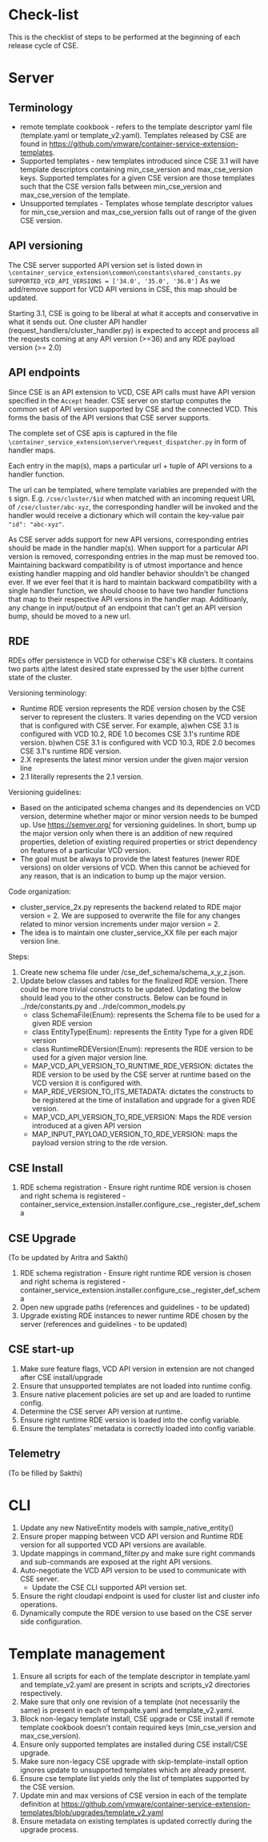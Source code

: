 # Check-list

This is the checklist of steps to be performed at the beginning of each 
release cycle of CSE.

# Server

## Terminology
* remote template cookbook - refers to the template descriptor yaml file (template.yaml or template_v2.yaml).
  Templates released by CSE are found in https://github.com/vmware/container-service-extension-templates.
* Supported templates - new templates introduced since CSE 3.1 will have template descriptors containing min_cse_version
  and max_cse_version keys. Supported templates for a given CSE version are those templates such that the CSE version falls
  between min_cse_version and max_cse_version of the template.
* Unsupported templates - Templates whose template descriptor values for min_cse_version and max_cse_version falls
  out of range of the given CSE version.

## API versioning
The CSE server supported API version set is listed down in
`\container_service_extension\common\constants\shared_constants.py`
`SUPPORTED_VCD_API_VERSIONS = ['34.0', '35.0', '36.0']`
As we add/remove support for VCD API versions in CSE, this map should be updated.

Starting 3.1, CSE is going to be liberal at what it accepts and conservative in what it sends out.
One cluster API handler (request_handlers/cluster_handler.py) is expected to 
accept and process all the requests coming at any API version (>=36) and any 
RDE payload version (>= 2.0)

## API endpoints
Since CSE is an API extension to VCD, CSE API calls must have API version specified in the `Accept` header.
CSE server on startup computes the common set of API version supported by CSE and the connected VCD.
This forms the basis of the API versions that CSE server supports.

The complete set of CSE apis is captured in the file
`\container_service_extension\server\request_dispatcher.py`
in form of handler maps.

Each entry in the map(s), maps a particular url + tuple of API versions to a handler function.

The url can be templated, where template variables are prepended with the `$` sign.
E.g. `/cse/cluster/$id` when matched with an incoming request URL of `/cse/cluster/abc-xyz`,
the corresponding handler will be invoked and the handler would receive a dictionary which
will contain the key-value pair `"id": "abc-xyz"`.

As CSE server adds support for new API versions, corresponding entries should be made in the handler map(s).
When support for a particular API version is removed, corresponding entries in the map must be removed too.
Maintaining backward compatibility is of utmost importance and hence existing handler mapping and old handler
behavior shouldn't be changed ever. If we ever feel that it is hard to maintain backward compatibility with a single
handler function, we should choose to have two handler functions that map to their respective API versions in the
handler map. Additioanly, any change in input/output of an endpoint that can't get an API version bump,
should be moved to a new url.

## RDE
RDEs offer persistence in VCD for otherwise CSE's K8 clusters. It contains two 
parts a)the latest desired state expressed by the user b)the current state of the cluster. 

Versioning terminology:
- Runtime RDE version represents the RDE version chosen by the CSE server to 
  represent the clusters. It varies depending on the VCD version that is configured with CSE server. 
  For example, a)when CSE 3.1 is configured with VCD 10.2, RDE 1.0 becomes CSE 3.1's runtime RDE version.
  b)when CSE 3.1 is configured with VCD 10.3, RDE 2.0 becomes CSE 3.1's runtime RDE version.
- 2.X represents the latest minor version under the given major version line 
- 2.1 literally represents the 2.1 version.
  
Versioning guidelines:
- Based on the anticipated schema changes and its dependencies on VCD version, 
  determine whether major or minor version needs to be bumped up. 
  Use https://semver.org/ for versioning guidelines. In short, bump up the 
  major version only when there is an addition of new required properties, deletion of 
  existing required properties or strict dependency on features of a particular VCD version.
- The goal must be always to provide the latest features (newer RDE versions) 
  on older versions of VCD. When this cannot be achieved for any reason, that 
  is an indication to bump up the major version.
  
Code organization:
- cluster_service_2x.py represents the backend related to RDE major version = 2. 
  We are supposed to overwrite the file for any changes related to minor version 
  increments under major version = 2.
- The idea is to maintain one cluster_service_XX file per each major version line.

Steps:
1. Create new schema file under /cse_def_schema/schema_x_y_z.json.
2. Update below classes and tables for the finalized RDE version. There could 
   be more trivial constructs to be updated. Updating the below should lead you 
   to the other constructs. Below can be found in ../rde/constants.py and ../rde/common_models.py
   - class SchemaFile(Enum): represents the Schema file to be used for a given RDE version
   - class EntityType(Enum): represents the Entity Type for a given RDE version
   - class RuntimeRDEVersion(Enum): represents the RDE version to be used for a given major version line.
   - MAP_VCD_API_VERSION_TO_RUNTIME_RDE_VERSION: dictates the RDE version to be used by the CSE server at runtime based on the VCD version it is configured with.
   - MAP_RDE_VERSION_TO_ITS_METADATA: dictates the constructs to be registered at the time of installation and upgrade for a given RDE version.
   - MAP_VCD_API_VERSION_TO_RDE_VERSION: Maps the RDE version introduced at a given API version
   - MAP_INPUT_PAYLOAD_VERSION_TO_RDE_VERSION: maps the payload version string to the rde version.

## CSE Install
1. RDE schema registration - Ensure right runtime RDE version is chosen and 
   right schema is registered - container_service_extension.installer.configure_cse._register_def_schema
   
## CSE Upgrade
(To be updated by Aritra and Sakthi)
1. RDE schema registration - Ensure right runtime RDE version is chosen and 
   right schema is registered - container_service_extension.installer.configure_cse._register_def_schema
2. Open new upgrade paths (references and guidelines - to be updated)
3. Upgrade existing RDE instances to newer runtime RDE chosen by the server (references and guidelines - to be updated)

## CSE start-up
1. Make sure feature flags, VCD API version in extension are not changed after CSE install/upgrade
2. Ensure that unsupported templates are not loaded into runtime config.
3. Ensure native placement policies are set up and are loaded to runtime config.
4. Determine the CSE server API version at runtime.
5. Ensure right runtime RDE version is loaded into the config variable.
6. Ensure the templates' metadata is correctly loaded into config variable.
    
## Telemetry
(To be filled by Sakthi)

# CLI
1. Update any new NativeEntity models with sample_native_entity()
2. Ensure proper mapping between VCD API version and Runtime RDE version for all supported VCD API versions are available.
3. Update mappings in command_filter.py and make sure right commands and sub-commands are exposed at the right API versions.
4. Auto-negotiate the VCD API version to be used to communicate with CSE server.
   - Update the CSE CLI supported API version set.
5. Ensure the right cloudapi endpoint is used for cluster list and cluster info operations.
6. Dynamically compute the RDE version to use based on the CSE server side configuration.

# Template management
1. Ensure all scripts for each of the template descriptor in template.yaml and template_v2.yaml are present in scripts and scripts_v2 directories respectively.
2. Make sure that only one revision of a template (not necessarily the same) is present in each of tempalte.yaml and template_v2.yaml.
2. Block non-legacy template install, CSE upgrade or CSE install if remote template cookbook doesn't contain required keys (min_cse_version and max_cse_version).
3. Ensure only supported templates are installed during CSE install/CSE upgrade.
4. Make sure non-legacy CSE upgrade with skip-template-install option ignores update to unsupported templates which are already present.
5. Ensure cse template list yields only the list of templates supported by the CSE version.
6. Update min and max versions of CSE version in each of the template definition
   at https://github.com/vmware/container-service-extension-templates/blob/upgrades/template_v2.yaml
7. Ensure metadata on existing templates is updated correctly during the upgrade process.
